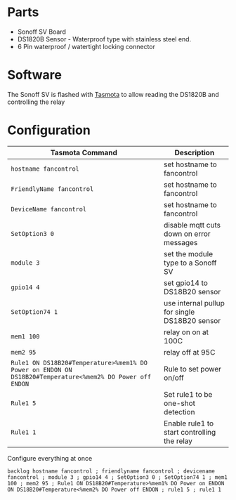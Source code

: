 # Parts
* Sonoff SV Board
* DS1820B Sensor - Waterproof type with stainless steel end.
* 6 Pin waterproof / watertight locking connector

# Software
The Sonoff SV is flashed with [Tasmota](https://tasmota.github.io/docs/) to allow reading the DS1820B and controlling the relay

# Configuration

| Tasmota Command | Description |
| --- | --- |
| `hostname fancontrol` | set hostname to fancontrol |
| `FriendlyName fancontrol` | set hostname to fancontrol |
| `DeviceName fancontrol` | set hostname to fancontrol |
| `SetOption3 0` | disable mqtt cuts down on error messages |
| `module 3` | set the module type to a Sonoff SV |
| `gpio14 4` | set gpio14 to DS18B20 sensor |
| `SetOption74 1` | use internal pullup for single DS18B20 sensor |
| `mem1 100`| relay on on at 100C |
| `mem2 95` | relay off at 95C |
| `Rule1 ON DS18B20#Temperature>%mem1% DO Power on ENDON ON DS18B20#Temperature<%mem2% DO Power off ENDON` | Rule to set power on/off |
| `Rule1 5` | Set rule1 to be one-shot detection |
| `Rule1 1` | Enable rule1 to start controlling the relay |

Configure everything at once
```
backlog hostname fancontrol ; friendlyname fancontrol ; devicename fancontrol ; module 3 ; gpio14 4 ; SetOption3 0 ; SetOption74 1 ; mem1 100 ; mem2 95 ; Rule1 ON DS18B20#Temperature>%mem1% DO Power on ENDON ON DS18B20#Temperature<%mem2% DO Power off ENDON ; rule1 5 ; rule1 1
```

